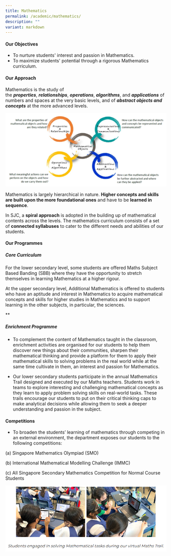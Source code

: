 ```yaml
---
title: Mathematics
permalink: /academic/mathematics/
description: ""
variant: markdown
---
```

#### **Our Objectives**


*   To nurture students' interest and passion in Mathematics.
*   To maximize students' potential through a rigorous Mathematics curriculum.

#### **Our Approach**


Mathematics is the study of the **_properties_**, **_relationships_**, **_operations_**, **_algorithms_**, and **_applications_** of numbers and spaces at the very basic levels, and of **_abstract objects and concepts_** at the more advanced levels.  

![](/images/Curriculum/Mathematics/M1.png)

Mathematics is largely hierarchical in nature. **Higher concepts and skills are built upon the more foundational ones** and have to be **learned in sequence**.

  

In SJC, a **spiral approach** is adopted in the building up of mathematical contents across the levels. The mathematics curriculum consists of a set of **connected syllabuses** to cater to the different needs and abilities of our students.

#### **Our Programmes**


##### **Core Curriculum**

For the lower secondary level, some students are offered Maths Subject Based Banding (SBB) where they have the opportunity to stretch themselves in learning Mathematics at a higher rigour. 

  
At the upper secondary level, Additional Mathematics is offered to students who have an aptitude and interest in Mathematics to acquire mathematical concepts and skills for higher studies in Mathematics and to support learning in the other subjects, in particular, the sciences.

**

 ##### **Enrichment Programme**

  

*   To complement the content of Mathematics taught in the classroom, enrichment activities are organised for our students to help them discover new things about their communities, sharpen their mathematical thinking and provide a platform for them to apply their mathematical skills to solving problems in the real world while at the same time cultivate in them, an interest and passion for Mathematics.

*   Our lower secondary students participate in the annual Mathematics Trail designed and executed by our Maths teachers. Students work in teams to explore interesting and challenging mathematical concepts as they learn to apply problem solving skills on real-world tasks. These trails encourage our students to put on their critical thinking caps to make analytical decisions while allowing them to seek a deeper understanding and passion in the subject.

#### **Competitions**


*   To broaden the students’ learning of mathematics through competing in an external environment, the department exposes our students to the following competitions:

(a) Singapore Mathematics Olympiad (SMO)

(b) International Mathematical Modelling Challenge (IMMC)

(c) All Singapore Secondary Mathematics Competition for Normal Course Students

![](/images/Curriculum/Mathematics/M2.png)